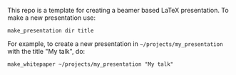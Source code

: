 This repo is a template for creating a beamer based LaTeX presentation. To make
a new presentation use:

    make_presentation dir title

For example, to create a new presentation in `~/projects/my_presentation` with
the title "My talk", do:

    make_whitepaper ~/projects/my_presentation "My talk"
